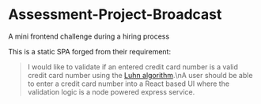 # Assessment-Project-Broadcast
A mini frontend challenge during a hiring process

This is a static SPA forged from their requirement:

> I would like to validate if an entered credit card number is a valid credit card number using the [Luhn algorithm](en.wikipedia.org/wiki/Luhn_algorithm).\nA user should be able to enter a credit card number into a React based UI where the validation logic is a node powered express service.
